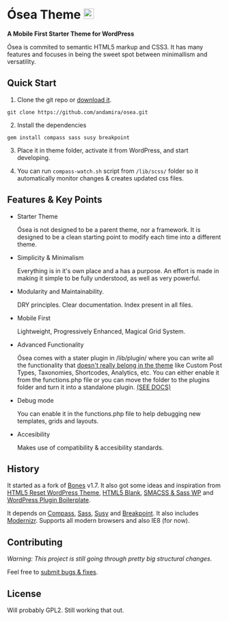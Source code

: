 # Ósea Theme <img src="https://raw.githubusercontent.com/andamira/osea/master/lib/img/apple-touch-icon.png" alt="Icon" title="Ósea means 'from the nature of the bone' in spanish" width="24" height="24">

**A Mobile First Starter Theme for WordPress**

Ósea is commited to semantic HTML5 markup and CSS3. It has many features and focuses in being the sweet spot between minimallism and versatility.

## Quick Start

1. Clone the git repo or [download it](https://github.com/andamira/osea/archive/master.zip).

  `git clone https://github.com/andamira/osea.git`

2. Install the dependencies

  `gem install compass sass susy breakpoint`

3. Place it in theme folder, activate it from WordPress, and start developing.

4. You can run `compass-watch.sh` script from `/lib/scss/` folder so it automatically monitor changes & creates updated css files.

## Features & Key Points

* Starter Theme

  Ósea is not designed to be a parent theme, nor a framework. It is designed to be a clean starting point to modify each time into a different theme.

* Simplicity & Minimalism

  Everything is in it's own place and a has a purpose. An effort is made in making it simple to be fully understood, as well as very powerful.

* Modularity and Maintainability.

  DRY principles. Clear documentation. Index present in all files.

* Mobile First

  Lightweight, Progressively Enhanced, Magical Grid System.

* Advanced Functionality

  Ósea comes with a stater plugin in /lib/plugin/ where you can write all the functionality that [doesn't really belong in the theme](http://justintadlock.com/archives/2013/09/14/why-custom-post-types-belong-in-plugins) like Custom Post Types, Taxonomies, Shortcodes, Analytics, etc. You can either enable it from the functions.php file or you can move the folder to the plugins folder and turn it into a standalone plugin. [(SEE DOCS)](https://github.com/andamira/osea/wiki/Plugin)

* Debug mode

  You can enable it in the functions.php file to help debugging new templates, grids and layouts.

* Accesibility

  Makes use of compatibility & accesibility standards.

## History

It started as a fork of [Bones](https://github.com/eddiemachado/bones) v1.7. It also got some ideas and inspiration from [HTML5 Reset WordPress Theme](https://github.com/murtaugh/HTML5-Reset-WordPress-Theme), [HTML5 Blank](https://github.com/toddmotto/html5blank), [SMACSS & Sass WP](https://github.com/websanya/smacss-sass-wp) and [WordPress Plugin Boilerplate](https://github.com/tommcfarlin/WordPress-Plugin-Boilerplate).

It depends on [Compass](http://compass-style.org), [Sass](http://sass-lang.com/), [Susy](http://susy.oddbird.net/) and [Breakpoint](http://breakpoint-sass.com/). It also includes [Modernizr](http://modernizr.com/). Supports all modern browsers and also IE8 (for now).


## Contributing

_Warning: This project is still going through pretty big structural changes._

Feel free to [submit bugs & fixes](https://github.com/andamira/osea/issues).

## License

Will probably GPL2. Still working that out.

